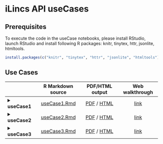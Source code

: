# iLincs API useCases

## Prerequisites

To execute the code in the useCase notebooks, please install RStudio, launch RStudio and install following R packages: knitr, tinytex, httr, jsonlite, htmltools. 

```R
install.packages(c("knitr", "tinytex", "httr", "jsonlite", "htmltools"))
```

## Use Cases


|               | R Markdown source  | PDF/HTML output  | Web walkthrough |
| ------------- |:------------------:|:----------------:|:---------------:|
| <details><summary><b>useCase1</b></summary>Identifying chemical perturbagens<br>emulating genetic perturbation of MTOR protein</details>  | [useCase1.Rmd](../../../blob/master/useCases/useCase1.Rmd) | [PDF](https://github.com/uc-bd2k/ilincsAPI/blob/master/useCases/useCase1.pdf) / [HTML](http://htmlpreview.github.io/?https://github.com/uc-bd2k/ilincsAPI/blob/master/useCases/useCase1.html) | [link](http://www.ilincs.org/help/useCases/Identifying%20chemical%20perturbagens%20emulating%20genetic%20perturbation%20of%20MTOR%20protein) |
| <details><summary><b>useCase2</b></summary>Mechanism of action analysis via connection<br>to genetic perturbation signatures</details>  | [useCase2.Rmd](../../../blob/master/useCases/useCase2.Rmd) |   [PDF](https://github.com/uc-bd2k/ilincsAPI/blob/master/useCases/useCase2.pdf) / [HTML](http://htmlpreview.github.io/?https://github.com/uc-bd2k/ilincsAPI/blob/master/useCases/useCase2.html) | [link](http://www.ilincs.org/help/useCases/Mechanism%20of%20action%20analysis%20via%20connection%20to%20genetic%20perturbation%20signatures) |
| <details><summary><b>useCase3</b></summary>Proteo-genomics analysis of cancer driver events<br>in breast cancer</details>  | [useCase3.Rmd](../../../blob/master/useCases/useCase3.Rmd) |   [PDF](https://github.com/uc-bd2k/ilincsAPI/blob/master/useCases/useCase3.pdf) / [HTML](http://htmlpreview.github.io/?https://github.com/uc-bd2k/ilincsAPI/blob/master/useCases/useCase3.html) | [link](http://www.ilincs.org/help/useCases/Proteo-genomics%20analysis%20of%20cancer%20driver%20events%20in%20breast%20cancer) |
